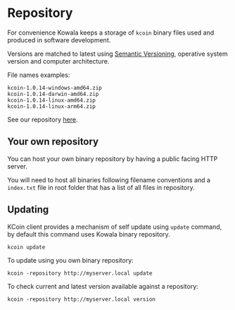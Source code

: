 # Repository

For convenience Kowala keeps a storage of `kcoin` binary files used and produced in software development.

Versions are matched to latest using [Semantic Versioning](https://semver.org/), operative system version and computer architecture.
 
File names examples:

```
kcoin-1.0.14-windows-amd64.zip
kcoin-1.0.14-darwin-amd64.zip
kcoin-1.0.14-linux-amd64.zip
kcoin-1.0.14-linux-arm64.zip
```

See our repository [here](/getting-started/download).

## Your own repository

You can host your own binary repository by having a public facing HTTP server.

You will need to host all binaries following filename conventions and a `index.txt` file in root folder that has a list of all files in repository.

## Updating

KCoin client provides a mechanism of self update using `update` command, by default this command uses Kowala binary repository. 

```
kcoin update
```

To update using you own binary repository:

```
kcoin -repository http://myserver.local update
```

To check current and latest version available against a repository:

```
kcoin -repository http://myserver.local version
```